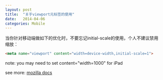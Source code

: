```yaml
---
layout: post
title:  "关于viewport元标签的使用"
date:   2014-04-06
categories: Mobile
---
```


当你针对移动端做如下的优化时，不要忘记initial-scale的使用，个人不建议禁用缩放：

```html
<meta name="viewport" content="width=device-width,initial-scale=1">
```

note: you may need to set content="width=1000" for iPad

see more: <a href="https://developer.mozilla.org/zh-CN/docs/Mobile/Viewport_meta_tag" target="_blank">mozilla docs</a>